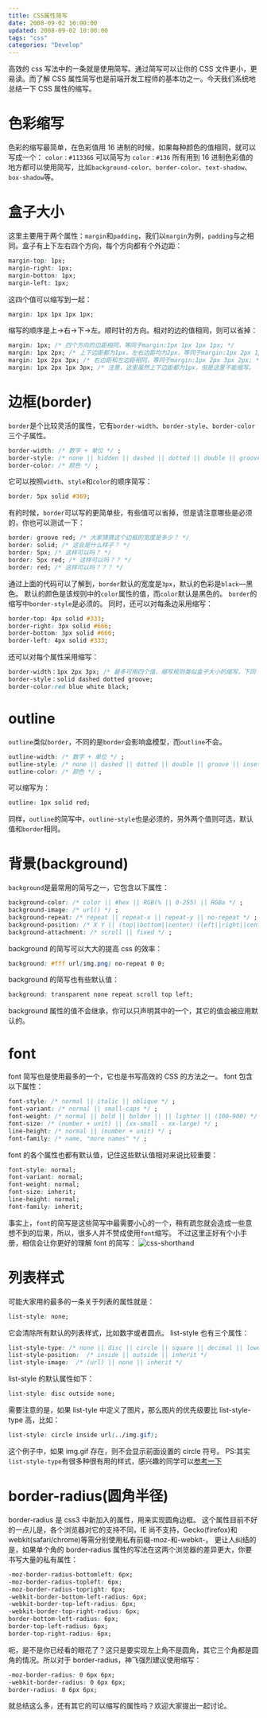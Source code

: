 ```yaml
---
title: CSS属性简写
date: 2008-09-02 10:00:00
updated: 2008-09-02 10:00:00
tags: "css"
categories: "Develop"
---
```


高效的 css 写法中的一条就是使用简写。通过简写可以让你的 CSS 文件更小，更易读。而了解 CSS 属性简写也是前端开发工程师的基本功之一。今天我们系统地总结一下 CSS 属性的缩写。

# 色彩缩写

色彩的缩写最简单，在色彩值用 16 进制的时候，如果每种颜色的值相同，就可以写成一个：
`color：#113366` 可以简写为 `color：#136`
所有用到 16 进制色彩值的地方都可以使用简写，比如`background-color`、`border-color`、`text-shadow`、`box-shadow`等。

# 盒子大小

这里主要用于两个属性：`margin`和`padding`，我们以`margin`为例，`padding`与之相同。盒子有上下左右四个方向，每个方向都有个外边距：

```css
margin-top: 1px;
margin-right: 1px;
margin-botton: 1px;
margin-left: 1px;
```

这四个值可以缩写到一起：

```css
margin: 1px 1px 1px 1px;
```

缩写的顺序是上->右->下->左。顺时针的方向。相对的边的值相同，则可以省掉：

```css
margin: 1px; /* 四个方向的边距相同，等同于margin:1px 1px 1px 1px; */
margin: 1px 2px; /* 上下边距都为1px，左右边距均为2px，等同于margin:1px 2px 1px 2px; */
margin: 1px 2px 3px; /* 右边距和左边距相同，等同于margin:1px 2px 3px 2px; */
margin: 1px 2px 1px 3px; /* 注意，这里虽然上下边距都为1px，但是这里不能缩写。 */
```

# 边框(border)

`border`是个比较灵活的属性，它有`border-width`、`border-style`、`border-color`三个子属性。

```css
border-width: /* 数字 + 单位 */ ;
border-style: /* none || hidden || dashed || dotted || double || groove || inset || outset || ridge || solid */ ;
border-color: /* 颜色 */ ;
```

它可以按照`width`、`style`和`color`的顺序简写：

```css
border: 5px solid #369;
```

有的时候，`border`可以写的更简单些，有些值可以省掉，但是请注意哪些是必须的，你也可以测试一下：

```css
border: groove red; /* 大家猜猜这个边框的宽度是多少？ */
border: solid; /* 这会是什么样子？ */
border: 5px; /* 这样可以吗？ */
border: 5px red; /* 这样可以吗？？ */
border: red; /* 这样可以吗？？？ */
```

通过上面的代码可以了解到，`border`默认的宽度是`3px`，默认的色彩是`black`—黑色。
默认的颜色是该规则中的`color`属性的值，而`color`默认是黑色的。
`border`的缩写中`border-style`是必须的。
同时，还可以对每条边采用缩写：

```css
border-top: 4px solid #333;
border-right: 3px solid #666;
border-bottom: 3px solid #666;
border-left: 4px solid #333;
```

还可以对每个属性采用缩写：

```css
border-width：1px 2px 3px; /* 最多可用四个值，缩写规则类似盒子大小的缩写，下同 */
border-style：solid dashed dotted groove;
border-color:red blue white black;
```

# outline

`outline`类似`border`，不同的是`border`会影响盒模型，而`outline`不会。

```css
outline-width: /* 数字 + 单位 */ ;
outline-style: /* none || dashed || dotted || double || groove || inset || outset || ridge || solid */ ;
outline-color: /* 颜色 */ ;
```

可以缩写为：

```css
outline: 1px solid red;
```

同样，`outline`的简写中，`outline-style`也是必须的，另外两个值则可选，默认值和`border`相同。

# 背景(background)

`background`是最常用的简写之一，它包含以下属性：

```css
background-color: /* color || #hex || RGB(% || 0-255) || RGBa */ ;
background-image: /* url() */ ;
background-repeat: /* repeat || repeat-x || repeat-y || no-repeat */ ;
background-position: /* X Y || (top||bottom||center) (left||right||center) */ ;
background-attachment: /* scroll || fixed */ ;
```

background 的简写可以大大的提高 css 的效率：

```css
background: #fff url(img.png) no-repeat 0 0;
```

background 的简写也有些默认值：

```css
background: transparent none repeat scroll top left;
```

background 属性的值不会继承，你可以只声明其中的一个，其它的值会被应用默认的。

# font

font 简写也是使用最多的一个，它也是书写高效的 CSS 的方法之一。
font 包含以下属性：

```css
font-style: /* normal || italic || oblique */ ;
font-variant: /* normal || small-caps */ ;
font-weight: /* normal || bold || bolder || || lighter || (100-900) */ ;
font-size: /* (number + unit) || (xx-small - xx-large) */ ;
line-height: /* normal || (number + unit) */ ;
font-family: /* name, "more names" */ ;
```

font 的各个属性也都有默认值，记住这些默认值相对来说比较重要：

```css
font-style: normal;
font-variant: normal;
font-weight: normal;
font-size: inherit;
line-height: normal;
font-family: inherit;
```

事实上，`font`的简写是这些简写中最需要小心的一个，稍有疏忽就会造成一些意想不到的后果，所以，很多人并不赞成使用`font`缩写。
不过这里正好有个小手册，相信会让你更好的理解 font 的简写：
![css-shorthand](/blog/images/css-shorthand.jpg)

# 列表样式

可能大家用的最多的一条关于列表的属性就是：

```css
list-style: none;
```

它会清除所有默认的列表样式，比如数字或者圆点。
list-style 也有三个属性：

```css
list-style-type: /* none || disc || circle || square || decimal || lower-alpha || upper-alpha || lower-roman || upper-roman */
list-style-position:  /* inside || outside || inherit */
list-style-image:  /* (url) || none || inherit */
```

list-style 的默认属性如下：

```css
list-style: disc outside none;
```

需要注意的是，如果 list-tyle 中定义了图片，那么图片的优先级要比 list-style-type 高，比如：

```css
list-style: circle inside url(../img.gif);
```

这个例子中，如果 img.gif 存在，则不会显示前面设置的 circle 符号。
PS:其实`list-style-type`有很多种很有用的样式，感兴趣的同学可以[参考一下](https://developer.mozilla.org/en/CSS/list-style-type)

# border-radius(圆角半径)

border-radius 是 css3 中新加入的属性，用来实现圆角边框。
这个属性目前不好的一点儿是，各个浏览器对它的支持不同，IE 尚不支持，Gecko(firefox)和 webkit(safari/chrome)等需分别使用私有前缀-moz-和-webkit-。
更让人纠结的是，如果单个角的 border-radius 属性的写法在这两个浏览器的差异更大，你要书写大量的私有属性：

```css
-moz-border-radius-bottomleft: 6px;
-moz-border-radius-topleft: 6px;
-moz-border-radius-topright: 6px;
-webkit-border-bottom-left-radius: 6px;
-webkit-border-top-left-radius: 6px;
-webkit-border-top-right-radius: 6px;
border-bottom-left-radius: 6px;
border-top-left-radius: 6px;
border-top-right-radius: 6px;
```

呃，是不是你已经看的眼花了？这只是要实现左上角不是圆角，其它三个角都是圆角的情况。所以对于 border-radius，神飞强烈建议使用缩写：

```css
-moz-border-radius: 0 6px 6px;
-webkit-border-radius: 0 6px 6px;
border-radius: 0 6px 6px;
```

就总结这么多，还有其它的可以缩写的属性吗？欢迎大家提出一起讨论。
